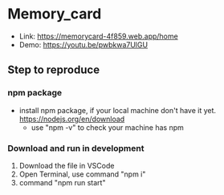 # Memory_card
* Link: https://memorycard-4f859.web.app/home
* Demo: https://youtu.be/pwbkwa7UlGU
## Step to reproduce
### npm package
- install npm package, if your local machine don't have it yet. https://nodejs.org/en/download
  - use "npm -v" to check your machine has npm
### Download and run in development
1. Download the file in VSCode
2. Open Terminal, use command "npm i"
3. command "npm run start"

